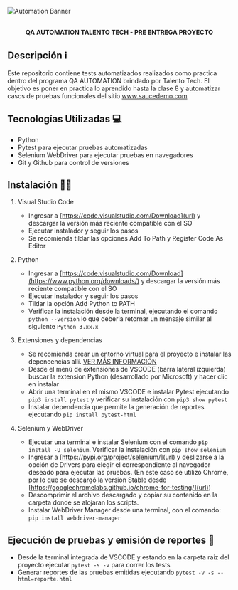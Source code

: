![Automation Banner](https://github.com/user-attachments/assets/bf62e3ec-20fd-4cc0-b565-7a69c67060c0)<br><br>
**<div align="center">QA AUTOMATION TALENTO TECH - PRE ENTREGA PROYECTO</div>**


## Descripción ℹ️
  Este repositorio contiene tests automatizados realizados como practica dentro del programa QA AUTOMATION brindado por Talento Tech. 
  El objetivo es poner en practica lo aprendido hasta la clase 8 y automatizar casos de pruebas funcionales del sitio [www.saucedemo.com ](url)

## Tecnologías Utilizadas 💻
   
   + Python<br>  
   + Pytest para ejecutar pruebas automatizadas<br>  
   + Selenium WebDriver para ejecutar pruebas en navegadores<br>
   + Git y Github para control de versiones

## Instalación 👨‍💻

1. Visual Studio Code

   + Ingresar a [https://code.visualstudio.com/Download](url) y descargar la versión más reciente compatible con el SO
   + Ejecutar instalador y seguir los pasos
   + Se recomienda tildar las opciones Add To Path y Register Code As Editor

2. Python

   + Ingresar a [https://code.visualstudio.com/Download](https://www.python.org/downloads/) y descargar la versión más reciente compatible con el SO
   + Ejecutar instalador y seguir los pasos
   + Tildar la opción Add Python to PATH
   + Verificar la instalación desde la terminal, ejecutando el comando `python --version` lo que deberia retornar un mensaje similar al siguiente `Python 3.xx.x`

3. Extensiones y dependencias
   
   + Se recomienda crear un entorno virtual para el proyecto e instalar las depencencias allí. [VER MÁS INFORMACIÓN](https://micro.recursospython.com/recursos/como-crear-un-entorno-virtual-venv.html)
   + Desde el menú de extensiones de VSCODE (barra lateral izquierda) buscar la extension Python (desarrollado por Microsoft) y hacer clic en instalar
   + Abrir una terminal en el mismo VSCODE e instalar Pytest ejecutando `pip3 install pytest` y verificar su instalación con `pip3 show pytest`
   + Instalar dependencia que permite la generación de reportes ejecutando `pip install pytest-html`

5. Selenium y WebDriver

   + Ejecutar una terminal e instalar Selenium con el comando `pip install -U selenium`. Verificar la instalación con `pip show selenium`
   + Ingresar a [https://pypi.org/project/selenium/](url) y deslizarse a la opción de Drivers para elegir el correspondiente al navegador deseado para ejecutar las
     pruebas. (En este caso se utilizó Chrome, por lo que se descargó la version Stable desde [https://googlechromelabs.github.io/chrome-for-testing/](url))
   + Descomprimir el archivo descargado y copiar su contenido en la carpeta donde se alojaran los scripts.
   + Instalar WebDriver Manager desde una terminal, con el comando: `pip install webdriver-manager`

## Ejecución de pruebas y emisión de reportes 📑
   
   + Desde la terminal integrada de VSCODE y estando en la carpeta raiz del proyecto ejecutar `pytest -s -v` para correr los tests
   + Generar reportes de las pruebas emitidas ejecutando `pytest -v -s --html=reporte.html`
     
   
  
   







